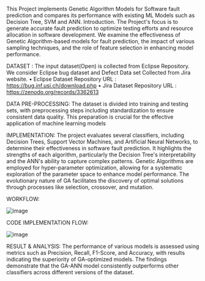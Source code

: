 This Project implements Genetic Algorithm Models for Software fault prediction and compares its performance with existing ML Models such as Decision Tree, SVM and ANN. 
Introduction. The Project's focus is to generate accurate fault prediction to optimize testing efforts and resource allocation in software development. We examine the effectiveness of Genetic Algorithm-based models for fault prediction, the impact of various sampling techniques, and the role of feature selection in enhancing model performance. 

DATASET : 
The input dataset(Open) is collected from Eclipse Repository. We consider Eclipse bug dataset and Defect Data set Collected from Jira website.
• Eclipse Dataset Repository URL : https://bug.inf.usi.ch/download.php
• Jira Dataset Repository URL : https://zenodo.org/records/3362613

DATA PRE-PROCESSING: 
The dataset is divided into training and testing sets, with preprocessing steps including standardization to ensure consistent data quality. This preparation is crucial for the effective application of machine learning models

IMPLEMENTATION:
The project evaluates several classifiers, including Decision Trees, Support Vector Machines, and Artificial Neural Networks, to determine their effectiveness in software fault prediction. It highlights the strengths of each algorithm, particularly the Decision Tree's interpretability and the ANN's ability to capture complex patterns. Genetic Algorithms are employed for hyper-parameter optimization, allowing for a systematic exploration of the parameter space to enhance model performance. The evolutionary nature of GA facilitates the discovery of optimal solutions through processes like selection, crossover, and mutation.

WORKFLOW:

![image](https://github.com/user-attachments/assets/cd4be2d6-2627-408e-919d-efeaa3e8665f)

CODE IMPLEMENTATION FLOW:

![image](https://github.com/user-attachments/assets/baaaf659-965b-4f3e-ad66-e1364e8f6b7d)

RESULT & ANALYSIS:
The performance of various models is assessed using metrics such as Precision, Recall, F1-Score, and Accuracy, with results indicating the superiority of GA-optimized models. The findings demonstrate that the GA-ANN model consistently outperforms other classifiers across different versions of the dataset.
